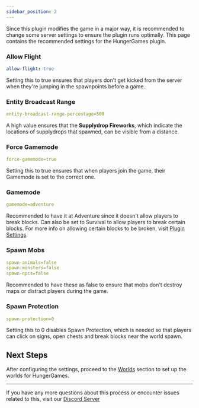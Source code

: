 ```yaml
---
sidebar_position: 2
---
```


Since this plugin modifies the game in a major way, it is recommended to change some server settings to ensure the plugin runs optimally. This page contains the recommended settings for the HungerGames plugin.

### **Allow Flight**
```yaml
allow-flight: true
```
Setting this to true ensures that players don't get kicked from the server when they're jumping in the spawnpoints before a game.

### **Entity Broadcast Range**
```yaml
entity-broadcast-range-percentage=500
```
A high value ensures that the **Supplydrop Fireworks**, which indicate the locations of supplydrops that spawned, can be visible from a distance.

### **Force Gamemode**
```yaml
force-gamemode=true
```
Setting this to true ensures that when players join the game, their Gamemode is set to the correct one.

### **Gamemode**
```yaml
gamemode=adventure
```
Recommended to have it at Adventure since it doesn't allow players to break blocks. Can also be set to Survival to allow players to break certain blocks. For more info on allowing certain blocks to be broken, visit [Plugin Settings](/docs/04-Configuration/Plugin%20Settings.md).

### **Spawn Mobs**
```yaml
spawn-animals=false
spawn-monsters=false
spawn-npcs=false
```
Recommended to have these as false to ensure that mobs don't destroy maps or distract players during the game.

### **Spawn Protection**
```yaml
spawn-protection=0
```
Setting this to 0 disables Spawn Protection, which is needed so that players can click on signs, open chests and break blocks near the world spawn.

## **Next Steps**
After configuring the settings, proceed to the [Worlds](Worlds.md) section to set up the worlds for HungerGames.

---

If you have any more questions about this process or encounter issues related to this, visit our [Discord Server](https://discord.gg/qcRfPHnZtp)




